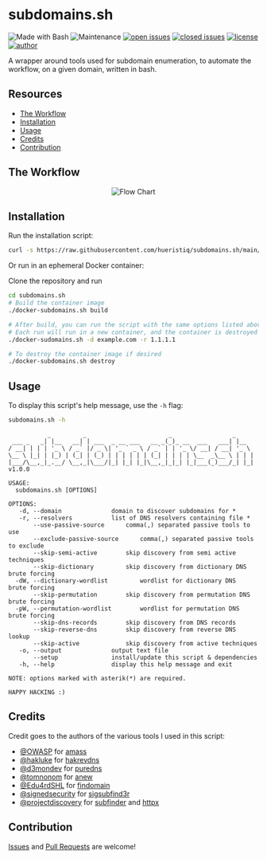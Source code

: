 # subdomains.sh

![Made with Bash](https://img.shields.io/badge/made%20with-Bash-0040ff.svg) ![Maintenance](https://img.shields.io/badge/maintained%3F-yes-0040ff.svg) [![open issues](https://img.shields.io/github/issues-raw/hueristiq/subdomains.sh.svg?style=flat&color=0040ff)](https://github.com/hueristiq/subdomains.sh/issues?q=is:issue+is:open) [![closed issues](https://img.shields.io/github/issues-closed-raw/hueristiq/subdomains.sh.svg?style=flat&color=0040ff)](https://github.com/hueristiq/subdomains.sh/issues?q=is:issue+is:closed) [![license](https://img.shields.io/badge/license-MIT-gray.svg?colorB=0040FF)](https://github.com/hueristiq/subdomains.sh/blob/master/LICENSE) [![author](https://img.shields.io/badge/twitter-@itshueristiq-0040ff.svg)](https://twitter.com/itshueristiq)

A wrapper around tools used for subdomain enumeration, to automate the workflow, on a given domain, written in bash.

## Resources

* [The Workflow](#the-workflow)
* [Installation](#installation)
* [Usage](#usage)
* [Credits](#credits)
* [Contribution](#contribution)

## The Workflow

<div align="center">

![Flow Chart](https://github.com/hueristiq/subdomains.sh/blob/main/static/flowchart.png)

</div>

## Installation

Run the installation script:

```bash
curl -s https://raw.githubusercontent.com/hueristiq/subdomains.sh/main/install.sh | bash -
```
Or run in an ephemeral Docker container:

Clone the repository and run

```bash
cd subdomains.sh
# Build the container image
./docker-subdomains.sh build

# After build, you can run the script with the same options listed above.
# Each run will run in a new container, and the container is destroyed after run
./docker-sudomains.sh -d example.com -r 1.1.1.1

# To destroy the container image if desired
./docker-subdomains.sh destroy

```

## Usage

To display this script's help message, use the `-h` flag:

```bash
subdomains.sh -h
```

```text
           _         _                       _                 _     
 ___ _   _| |__   __| | ___  _ __ ___   __ _(_)_ __  ___   ___| |__  
/ __| | | | '_ \ / _` |/ _ \| '_ ` _ \ / _` | | '_ \/ __| / __| '_ \ 
\__ \ |_| | |_) | (_| | (_) | | | | | | (_| | | | | \__  _\__ \ | | |
|___/\__,_|_.__/ \__,_|\___/|_| |_| |_|\__,_|_|_| |_|___(_)___/_| |_| v1.0.0

USAGE:
  subdomains.sh [OPTIONS]

OPTIONS:
   -d, --domain 			 domain to discover subdomains for *
   -r, --resolvers 			 list of DNS resolvers containing file *
       --use-passive-source		 comma(,) separated passive tools to use
       --exclude-passive-source 	 comma(,) separated passive tools to exclude
       --skip-semi-active 		 skip discovery from semi active techniques
       --skip-dictionary 		 skip discovery from dictionary DNS brute forcing
  -dW, --dictionary-wordlist 		 wordlist for dictionary DNS  brute forcing
       --skip-permutation 		 skip discovery from permutation DNS brute forcing
  -pW, --permutation-wordlist 		 wordlist for permutation DNS brute forcing
       --skip-dns-records 		 skip discovery from DNS records
       --skip-reverse-dns 		 skip discovery from reverse DNS lookup
       --skip-active 			 skip discovery from active techniques
   -o, --output 			 output text file
       --setup				 install/update this script & dependencies
   -h, --help 				 display this help message and exit

NOTE: options marked with asterik(*) are required.

HAPPY HACKING :)
```

## Credits

Credit goes to the authors of the various tools I used in this script:

* [@OWASP](https://github.com/OWASP) for [amass](https://github.com/OWASP/Amass)
* [@hakluke](https://github.com/hakluke) for [hakrevdns](https://github.com/hakluke/hakrevdns)
* [@d3mondev](https://github.com/d3mondev) for [puredns](https://github.com/d3mondev/puredns)
* [@tomnonom](https://github.com/tomnomnom) for [anew](https://github.com/tomnomnom/anew)
* [@Edu4rdSHL](https://github.com/Edu4rdSHL) for [findomain](https://github.com/Edu4rdSHL/findomain)
* [@signedsecurity](http://github.com/signedsecurity) for [sigsubfind3r](http://github.com/signedsecurity/sigsubfind3r)
* [@projectdiscovery](https://github.com/projectdiscovery) for [subfinder](https://github.com/projectdiscovery/subfinder) and [httpx](https://github.com/projectdiscovery/subfinder)

## Contribution

[Issues](https://github.com/hueristiq/subdomains.sh/issues) and [Pull Requests](https://github.com/hueristiq/subdomains.sh/pulls) are welcome!
